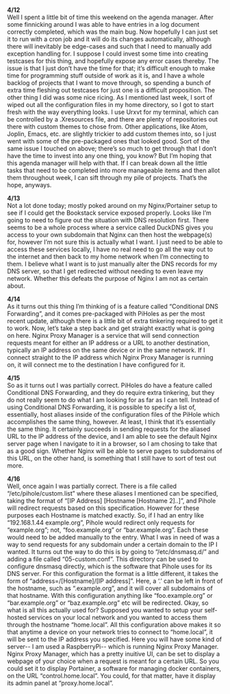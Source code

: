 **4/12** <br/>
	Well I spent a little bit of time this weekend on the agenda manager. After some finnicking around I was able to have entries in a log document correctly completed, which was the main bug. Now hopefully I can just set it to run with a cron job and it will do its changes automatically, although there will inevitably be edge-cases and such that I need to manually add exception handling for.
	I suppose I could invest some time into creating testcases for this thing, and hopefully expose any error cases thereby. The issue is that I just don’t have the time for that; it’s difficult enough to make time for programming stuff outside of work as it is, and I have a whole backlog of projects that I want to move through, so spending a bunch of extra time fleshing out testcases for just one is a difficult proposition.
	The other thing I did was some nice ricing. As I mentioned last week, I sort of wiped out all the configuration files in my home directory, so I got to start fresh with the way everything looks. I use Urxvt for my terminal, which can be controlled by a .Xresources file, and there are plenty of repositories out there with custom themes to chose from.
	Other applications, like Atom, Joplin, Emacs, etc. are slightly trickier to add custom themes into, so I just went with some of the pre-packaged ones that looked good. Sort of the same issue I touched on above; there’s so much to get through that I don’t have the time to invest into any one thing, you know?
	But I’m hoping that this agenda manager will help with that. If I can break down all the little tasks that need to be completed into more manageable items and then allot them throughout week, I can sift through my pile of projects.
	That’s the hope, anyways.

**4/13** <br/>
	Not a lot done today; mostly poked around on my Nginx/Portainer setup to see if I could get the Bookstack service exposed properly. Looks like I’m going to need to figure out the situation with DNS resolution first.
	There seems to be a whole process where a service called DuckDNS gives you access to your own subdomain that Nginx can then host the webpage(s) for, however I’m not sure this is actually what I want. I just need to be able to access these services locally, I have no real need to go all the way out to the internet and then back to my home network when I’m connecting to them.
	I believe what I want is to just manually alter the DNS records for my DNS server, so that I get redirected without needing to even leave my network. Whether this defeats the purpose of Nginx I am not as certain about.

**4/14** <br/>
	As it turns out this thing I’m thinking of is a feature called “Conditional DNS Forwarding”, and it comes pre-packaged with PiHoles as per the most recent update, although there is a little bit of extra tinkering required to get it to work.
	Now, let’s take a step back and get straight exactly what is going on here. Nginx Proxy Manager is a service that will send connection requests meant for either an IP address or a URL to another destination, typically an IP address on the same device or in the same network. If I connect straight to the IP address which Nginx Proxy Manager is running on, it will connect me to the destination I have configured for it.

**4/15** <br/>
	So as it turns out I was partially correct. PiHoles do have a feature called Conditional DNS Forwarding, and they do require extra tinkering, but they do not really seem to do what I am looking for as far as I can tell. Instead of using Conditional DNS Forwarding, it is possible to specify a list of, essentially, host aliases inside of the configuration files of the PiHole which accomplishes the same thing, however.
	At least, I think that it’s essentially the same thing. It certainly succeeds in sending requests for the aliased URL to the IP address of the device, and I am able to see the default Nginx server page when I navigate to it in a browser, so I am chosing to take that as a good sign. Whether Nginx will be able to serve pages to subdomains of this URL, on the other hand, is something that I still have to sort of test out more.

**4/16** <br/>
	Well, once again I was partially correct. There is a file called “/etc/pihole/custom.list” where these aliases I mentioned can be specified, taking the format of “[IP Address] [Hostname [Hostname 2]..]”, and Pihole will redirect requests based on this specification. However for these purposes each Hostname is matched exactly.
	So, if I had an entry like “192.168.1.44 example.org”, Pihole would redirect only requests for “example.org”; not, “foo.example.org” or “bar.example.org”. Each these would need to be added manually to the entry. What I was in need of was a way to send requests for any subdomain under a certain domain to the IP I wanted.
	It turns out the way to do this is by going to “/etc/dnsmasq.d/” and adding a file called “05-custom.conf”. This directory can be used to configure dnsmasq directly, which is the software that Pihole uses for its DNS server. For this configuration the format is a little different, it takes the form of “address=/[Hostname]/[IP address]”.
	Here, a ‘.’ can be left in front of the hostname, such as “.example.org”, and it will cover all subdomains of that hostname. With this configuration anything like “foo.example.org” or “bar.example.org” or “baz.example.org” etc will be redirected.
	Okay, so what is all this actually used for?
	Supposed you wanted to setup your self-hosted services on your local network and you wanted to access them through the hostname “home.local”. All this configuration above makes it so that anytime a device on your network tries to connect to “home.local”, it will be sent to the IP address you specified. Here you will have some kind of server-- I am used a RaspberryPi-- which is running Nginx Proxy Manager.
	Nginx Proxy Manager, which has a pretty inuitive UI, can be set to display a webpage of your choice when a request is meant for a certain URL. So you could set it to display Portainer, a software for managing docker containers, on the URL “control.home.local”. You could, for that matter, have it display its admin panel at “proxy.home.local”.
